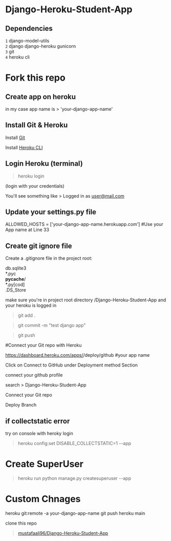 # Django-Heroku-Student-App

## Dependencies

`1` django-model-utils <br>
`2` django django-heroku gunicorn <br>
`3` git <br>
`4` heroku cli <br>

# Fork this repo

## Create app on heroku

in my case app name is > 'your-django-app-name'

## Install Git & Heroku

Install [Git](https://git-scm.com/book/en/v2/Getting-Started-Installing-Git)

Install [Heroku CLI](https://devcenter.heroku.com/articles/heroku-command-line)

## Login Heroku (terminal)

> heroku login 

(login with your credentials)

You'll see something like >  Logged in as user@mail.com

## Update your settings.py file

ALLOWED_HOSTS = ['your-django-app-name.herokuapp.com'] #Use your App name at Line 33

## Create git ignore file
Create a .gitignore file in the project root:

db.sqlite3 <br>
*.pyc <br>
__pycache__/ <br>
*.py[cod] <br>
.DS_Store<br>

make sure you're in project root directory /Django-Heroku-Student-App and your heroku is logged in

> git add .

> git commit -m "test django app"

> git push

#Connect your Git repo with Heroku

https://dashboard.heroku.com/apps/<your-django-app-name>/deploy/github  #your app name

Click on Connect to GitHub under Deployment method Section

connect your github profile

search > Django-Heroku-Student-App

Connect your Git repo

Deploy Branch

## if collectstatic error

try on console with heroky login <br>
> heroku config:set DISABLE_COLLECTSTATIC=1 --app <your-django-appname>

# Create SuperUser

> heroku run python manage.py createsuperuser --app <your-django-appname>


# Custom Chnages

heroku git:remote -a your-django-app-name 
git push heroku main



 
clone this repo
 > [mustafaali96/Django-Heroku-Student-App](https://github.com/<your-git-username>/Django-Heroku-Student-App.git)

